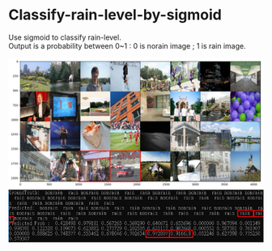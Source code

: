 # Classify-rain-level-by-sigmoid  
Use sigmoid to classify rain-level.  
Output is a probability between 0~1 : 0 is norain image ; 1 is rain image.

![alt](https://github.com/Yeh-yu-hsuan/Classify-rain-level-by-sigmoid/blob/master/classify%20output.JPG)
![alt](https://github.com/Yeh-yu-hsuan/Classify-rain-level-by-sigmoid/blob/master/classify%20output%20value.JPG)
